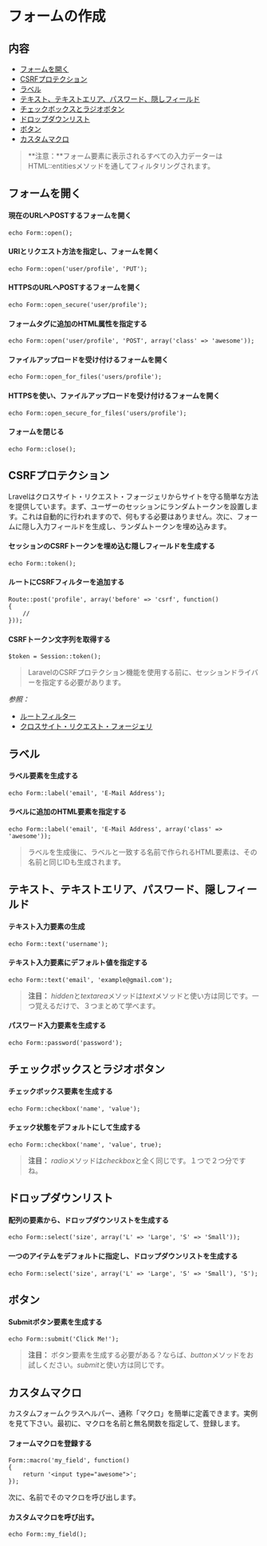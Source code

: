 # フォームの作成

## 内容

- [フォームを開く](#opening-a-form)
- [CSRFプロテクション](#csrf-protection)
- [ラベル](#labels)
- [テキスト、テキストエリア、パスワード、隠しフィールド](#text)
- [チェックボックスとラジオボタン](#checkboxes-and-radio-buttons)
- [ドロップダウンリスト](#drop-down-lists)
- [ボタン](#buttons)
- [カスタムマクロ](#custom-macros)

> **注意：**フォーム要素に表示されるすべての入力データーはHTML::entitiesメソッドを通してフィルタリングされます。

<a name="opening-a-form"></a>
## フォームを開く

#### 現在のURLへPOSTするフォームを開く

	echo Form::open();

#### URIとリクエスト方法を指定し、フォームを開く

	echo Form::open('user/profile', 'PUT');

#### HTTPSのURLへPOSTするフォームを開く

	echo Form::open_secure('user/profile');

#### フォームタグに追加のHTML属性を指定する

	echo Form::open('user/profile', 'POST', array('class' => 'awesome'));

#### ファイルアップロードを受け付けるフォームを開く

	echo Form::open_for_files('users/profile');

#### HTTPSを使い、ファイルアップロードを受け付けるフォームを開く

	echo Form::open_secure_for_files('users/profile');

#### フォームを閉じる

	echo Form::close();

<a name="csrf-protection"></a>
## CSRFプロテクション

Lravelはクロスサイト・リクエスト・フォージェリからサイトを守る簡単な方法を提供しています。まず、ユーザーのセッションにランダムトークンを設置します。これは自動的に行われますので、何もする必要はありません。次に、フォームに隠し入力フィールドを生成し、ランダムトークンを埋め込みます。

#### セッションのCSRFトークンを埋め込む隠しフィールドを生成する

	echo Form::token();

#### ルートにCSRFフィルターを追加する

	Route::post('profile', array('before' => 'csrf', function()
	{
		//
	}));

#### CSRFトークン文字列を取得する

	$token = Session::token();

> LaravelのCSRFプロテクション機能を使用する前に、セッションドライバーを指定する必要があります。

*参照：*

- [ルートフィルター](/docs/routing#filters)
- [クロスサイト・リクエスト・フォージェリ](http://ja.wikipedia.org/wiki/%E3%82%AF%E3%83%AD%E3%82%B9%E3%82%B5%E3%82%A4%E3%83%88%E3%83%AA%E3%82%AF%E3%82%A8%E3%82%B9%E3%83%88%E3%83%95%E3%82%A9%E3%83%BC%E3%82%B8%E3%82%A7%E3%83%AA)

<a name="labels"></a>
## ラベル

#### ラベル要素を生成する

	echo Form::label('email', 'E-Mail Address');

#### ラベルに追加のHTML要素を指定する

	echo Form::label('email', 'E-Mail Address', array('class' => 'awesome'));

> ラベルを生成後に、ラベルと一致する名前で作られるHTML要素は、その名前と同じIDも生成されます。

<a name="text"></a>
## テキスト、テキストエリア、パスワード、隠しフィールド

#### テキスト入力要素の生成

	echo Form::text('username');

#### テキスト入力要素にデフォルト値を指定する

	echo Form::text('email', 'example@gmail.com');

> **注目：** *hidden*と*textarea*メソッドは*text*メソッドと使い方は同じです。一つ覚えるだけで、３つまとめて学べます。

#### パスワード入力要素を生成する

	echo Form::password('password');

<a name="checkboxes-and-radio-buttons"></a>
## チェックボックスとラジオボタン

#### チェックボックス要素を生成する

	echo Form::checkbox('name', 'value');

#### チェック状態をデフォルトにして生成する

	echo Form::checkbox('name', 'value', true);

> **注目：** *radio*メソッドは*checkbox*と全く同じです。１つで２つ分ですね。

<a name="drop-down-lists"></a>
## ドロップダウンリスト

#### 配列の要素から、ドロップダウンリストを生成する

	echo Form::select('size', array('L' => 'Large', 'S' => 'Small'));

#### 一つのアイテムをデフォルトに指定し、ドロップダウンリストを生成する

	echo Form::select('size', array('L' => 'Large', 'S' => 'Small'), 'S');

<a name="buttons"></a>
## ボタン

#### Submitボタン要素を生成する

	echo Form::submit('Click Me!');

> **注目：** ボタン要素を生成する必要がある？ならば、*button*メソッドをお試しください。*submit*と使い方は同じです。

<a name="custom-macros"></a>
## カスタムマクロ

カスタムフォームクラスヘルパー、通称「マクロ」を簡単に定義できます。実例を見て下さい。最初に、マクロを名前と無名関数を指定して、登録します。

#### フォームマクロを登録する

	Form::macro('my_field', function()
	{
		return '<input type="awesome">';
	});

次に、名前でそのマクロを呼び出します。

#### カスタムマクロを呼び出す。

	echo Form::my_field();